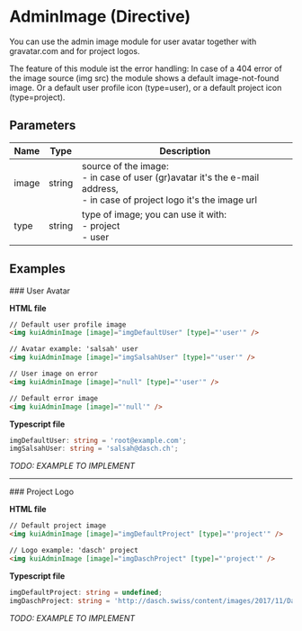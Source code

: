 # AdminImage (Directive)

You can use the admin image module for user avatar together with gravatar.com and for project logos.

The feature of this module ist the error handling: In case of a 404 error of the image source (img src) the module shows a default image-not-found image. Or a default user profile icon (type=user), or a default project icon (type=project).

## Parameters

Name | Type | Description
--- | --- | ---
image | string | source of the image:<br> - in case of user (gr)avatar it's the e-mail address, <br> - in case of project logo it's the image url
type | string | type of image; you can use it with:<br> - project <br> - user

## Examples

### User Avatar

**HTML file**
```html
// Default user profile image
<img kuiAdminImage [image]="imgDefaultUser" [type]="'user'" />

// Avatar example: 'salsah' user
<img kuiAdminImage [image]="imgSalsahUser" [type]="'user'" />

// User image on error
<img kuiAdminImage [image]="null" [type]="'user'" />

// Default error image
<img kuiAdminImage [image]="'null'" />
```

**Typescript file**
```ts
imgDefaultUser: string = 'root@example.com';
imgSalsahUser: string = 'salsah@dasch.ch';
```

*TODO: EXAMPLE TO IMPLEMENT*

<hr>

### Project Logo

**HTML file**
```html
// Default project image
<img kuiAdminImage [image]="imgDefaultProject" [type]="'project'" />

// Logo example: 'dasch' project
<img kuiAdminImage [image]="imgDaschProject" [type]="'project'" />
```

**Typescript file**
```ts
imgDefaultProject: string = undefined;
imgDaschProject: string = 'http://dasch.swiss/content/images/2017/11/DaSCH_Logo_RGB.png';
```

*TODO: EXAMPLE TO IMPLEMENT*
